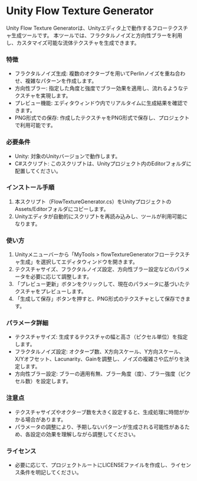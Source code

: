 # Unity Flow Texture Generator

Unity Flow Texture Generatorは、Unityエディタ上で動作するフローテクスチャ生成ツールです。
本ツールでは、フラクタルノイズと方向性ブラーを利用し、カスタマイズ可能な流体テクスチャを生成できます。

### 特徴
- フラクタルノイズ生成: 複数のオクターブを用いてPerlinノイズを重ね合わせ、複雑なパターンを作成します。
- 方向性ブラー: 指定した角度と強度でブラー効果を適用し、流れるようなテクスチャを実現します。
- プレビュー機能: エディタウィンドウ内でリアルタイムに生成結果を確認できます。
- PNG形式での保存: 作成したテクスチャをPNG形式で保存し、プロジェクトで利用可能です。

### 必要条件
- Unity: 対象のUnityバージョンで動作します。
- C#スクリプト: このスクリプトは、Unityプロジェクト内のEditorフォルダに配置してください。

### インストール手順
1. 本スクリプト（FlowTextureGenerator.cs）をUnityプロジェクトのAssets/Editorフォルダにコピーします。
2. Unityエディタが自動的にスクリプトを再読み込みし、ツールが利用可能になります。

### 使い方
1. Unityメニューバーから「MyTools > flowTextureGeneratorフローテクスチャ生成」を選択してエディタウィンドウを開きます。
2. テクスチャサイズ、フラクタルノイズ設定、方向性ブラー設定などのパラメータを必要に応じて調整します。
3. 「プレビュー更新」ボタンをクリックして、現在のパラメータに基づいたテクスチャをプレビューします。
4. 「生成して保存」ボタンを押すと、PNG形式のテクスチャとして保存できます。

### パラメータ詳細
- テクスチャサイズ: 生成するテクスチャの幅と高さ（ピクセル単位）を指定します。
- フラクタルノイズ設定: オクターブ数、X方向スケール、Y方向スケール、X/Yオフセット、Lacunarity、Gainを調整し、ノイズの複雑さや広がりを決定します。
- 方向性ブラー設定: ブラーの適用有無、ブラー角度（度）、ブラー強度（ピクセル数）を設定します。

### 注意点
- テクスチャサイズやオクターブ数を大きく設定すると、生成処理に時間がかかる場合があります。
- パラメータの調整により、予期しないパターンが生成される可能性があるため、各設定の効果を理解しながら調整してください。

### ライセンス
- 必要に応じて、プロジェクトルートにLICENSEファイルを作成し、ライセンス条件を明記してください。
